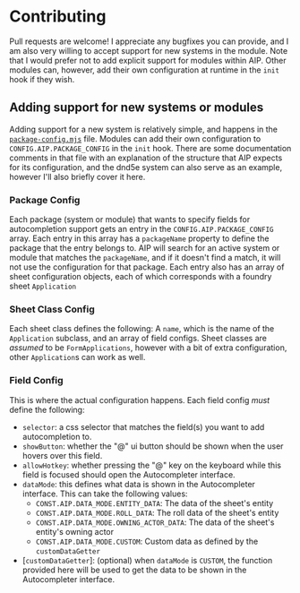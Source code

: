 # Contributing

Pull requests are welcome! I appreciate any bugfixes you can provide, and I am also very willing to accept support for new systems in the module.
Note that I would prefer not to add explicit support for modules within AIP.
Other modules can, however, add their own configuration at runtime in the `init` hook if they wish.

## Adding support for new systems or modules

Adding support for a new system is relatively simple, and happens in the
[`package-config.mjs`](https://github.com/schultzcole/FVTT-Autocomplete-Inline-Properties/blob/master/package-config.mjs) file.
Modules can add their own configuration to `CONFIG.AIP.PACKAGE_CONFIG` in the `init` hook.
There are some documentation comments in that file with an explanation of the structure that AIP expects for its configuration,
and the dnd5e system can also serve as an example,
however I'll also briefly cover it here.

### Package Config

Each package (system or module) that wants to specify fields for autocompletion support gets an entry in the `CONFIG.AIP.PACKAGE_CONFIG` array.
Each entry in this array has a `packageName` property to define the package that the entry belongs to.
AIP will search for an active system or module that matches the `packageName`, and if it doesn't find a match, it will not use the configuration for that package.
Each entry also has an array of sheet configuration objects, each of which corresponds with a foundry sheet `Application`

### Sheet Class Config

Each sheet class defines the following: A `name`, which is the name of the `Application` subclass, and an array of field configs.
Sheet classes are *assumed* to be `FormApplications`, however with a bit of extra configuration, other `Application`s can work as well.

### Field Config

This is where the actual configuration happens.
Each field config *must* define the following:
 - `selector`: a css selector that matches the field(s) you want to add autocompletion to.
 - `showButton`: whether the "@" ui button should be shown when the user hovers over this field.
 - `allowHotkey`: whether pressing the "@" key on the keyboard while this field is focused should open the Autocompleter interface.
 - `dataMode`: this defines what data is shown in the Autocompleter interface. This can take the following values:
   - `CONST.AIP.DATA_MODE.ENTITY_DATA`: The data of the sheet's entity
   - `CONST.AIP.DATA_MODE.ROLL_DATA`: The roll data of the sheet's entity
   - `CONST.AIP.DATA_MODE.OWNING_ACTOR_DATA`: The data of the sheet's entity's owning actor
   - `CONST.AIP.DATA_MODE.CUSTOM`: Custom data as defined by the `customDataGetter`
 - [`customDataGetter`]: (optional) when `dataMode` is `CUSTOM`, the function provided here will be used to get the data to be shown in the Autocompleter interface.
